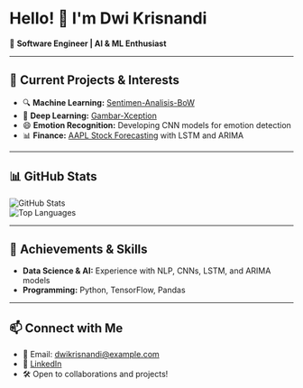 # Hello! 👋 I'm Dwi Krisnandi  

🚀 **Software Engineer | AI & ML Enthusiast**  

---

## 🌱 Current Projects & Interests
- 🔍 **Machine Learning:** [Sentimen-Analisis-BoW](https://github.com/dwikrisnandi/Sentimen-Analisis-BoW-ML_convensional)  
- 🌸 **Deep Learning:** [Gambar-Xception](https://github.com/dwikrisnandi/Gambar-Xception)  
- 😄 **Emotion Recognition:** Developing CNN models for emotion detection  
- 📊 **Finance:** [AAPL Stock Forecasting](https://github.com/dwikrisnandi/AAPL_Prediksi) with LSTM and ARIMA

---

## 📊 GitHub Stats  
![GitHub Stats](https://github-readme-stats.vercel.app/api?username=dwikrisnandi&show_icons=true&theme=tokyonight)  
![Top Languages](https://github-readme-stats.vercel.app/api/top-langs/?username=dwikrisnandi&layout=compact&theme=tokyonight)

---

## 🏅 Achievements & Skills
- **Data Science & AI:** Experience with NLP, CNNs, LSTM, and ARIMA models  
- **Programming:** Python, TensorFlow, Pandas  

---

## 📫 Connect with Me  
- 📧 Email: [dwikrisnandi@example.com](mailto:dwikrisnandi8@gmail.com)  
- 💼 [LinkedIn](https://id.linkedin.com/in/dwi-krisnandi-002631223)  
- 🛠️ Open to collaborations and projects!
